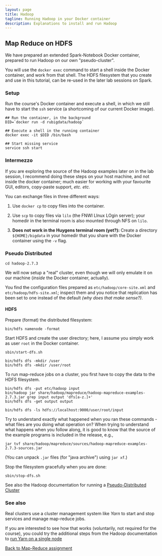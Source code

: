 ```yaml
---
layout: page
title: Hadoop
tagline: Running Hadoop in your Docker container
description: Explanations to install and run Hadoop
---
```


## Map Reduce on HDFS

We have prepared an extended Spark-Notebook Docker container, prepared to run Hadoop on our own "pseudo-cluster".

You will use the `docker exec` command to start a shell inside the Docker container, and work from that shell.
The HDFS filesystem that you create and use in this tutorial, can be re-used in the later lab sessions on Spark.

### Setup

Run the course's Docker container and execute a shell, in which we still have to start the `ssh` service 
(a shortcoming of our current Docker image).

```
## Run the container, in the background
DID=`docker run -d rubigdata/hadoop`

## Execute a shell in the running container
docker exec -it $DID /bin/bash

## Start missing service
service ssh start
```

### Intermezzo

If you are exploring the source of the Hadoop examples later on in the lab session, I recommend doing these steps 
on your host machine, and not inside the docker container; much easier for working with your favourite GUI, editors, 
copy-paste support, _etc. etc._

You can exchange files in three different ways:

1. Use `docker cp` to copy files into the container.

2. Use `scp` to copy files via `lilo` (the FNWI LInux LOgin server); your homedir in the terminal room
is also mounted through NFS on `lilo`. 

3. __Does not work in the Huygens terminal room (yet?):__ 
Create a directory `${HOME}/bigdata` in your homedir that you share with the Docker container using the `-v` flag.

### Pseudo Distributed

```
cd hadoop-2.7.3
```

We will now setup a "real" cluster, even though we will only emulate it on our machine (_inside_ the Docker container, actually).

You find the configuration files prepared as `etc/hadoop/core-site.xml` and `etc/hadoop/hdfs-site.xml`;
inspect them and you notice that replication has been set to one instead of the default _(why does that make sense?)_.

#### HDFS

Prepare (format) the distributed filesystem:

```
bin/hdfs namenode -format
```

Start HDFS and create the user directory; here, I assume you simply work as user `root` in the Docker container.

```
sbin/start-dfs.sh

bin/hdfs dfs -mkdir /user
bin/hdfs dfs -mkdir /user/root

```

To run map-reduce jobs on a cluster, you first have to copy the data to the HDFS filesystem.

```
bin/hdfs dfs -put etc/hadoop input
bin/hadoop jar share/hadoop/mapreduce/hadoop-mapreduce-examples-2.7.3.jar grep input output 'dfs[a-z.]+'
bin/hdfs dfs -get output output

bin/hdfs dfs -ls hdfs://localhost:9000/user/root/input
```

Try to understand exactly what happened when you ran these commands - what files are you doing what operation on?
When trying to understand what happens when you follow along, it is good to know that the source of the example programs
is included in the release, e.g.,

```
jar tvf share/hadoop/mapreduce/sources/hadoop-mapreduce-examples-2.7.3-sources.jar
```

(You can unpack `.jar` files (for "java archive") using `jar xf`.)

Stop the filesystem gracefully when you are done:

```
sbin/stop-dfs.sh
```

See also the Hadoop documentation for running a
[Pseudo-Distributed Cluster](https://hadoop.apache.org/docs/r2.7.3/hadoop-project-dist/hadoop-common/SingleCluster.html#Pseudo-Distributed_Operation)

### See also

Real clusters use a cluster management system like _Yarn_ to start and stop services and manage map-reduce jobs.

If you are interested to see how that works (voluntarily, not required for the course), 
you could try the additional steps from the Hadoop documentation to
[run Yarn on a single node](https://hadoop.apache.org/docs/r2.7.3/hadoop-project-dist/hadoop-common/SingleCluster.html#YARN_on_a_Single_Node)


[Back to Map-Reduce assignment](../assignments/A2-mapreduce.html)
